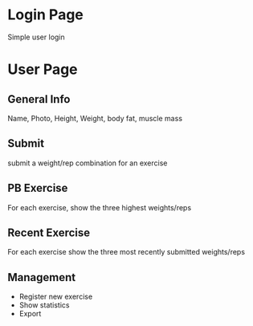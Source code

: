 # Login Page
Simple user login

# User Page
## General Info
Name, Photo, Height, Weight, body fat, muscle mass

## Submit
submit a weight/rep combination for an exercise

## PB Exercise
For each exercise, show the three highest weights/reps

## Recent Exercise
For each exercise show the three most recently submitted weights/reps

## Management
- Register new exercise
- Show statistics
- Export

